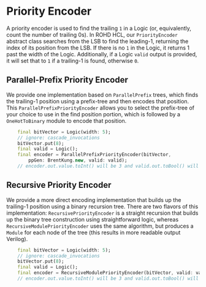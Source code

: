 # Priority Encoder

A priority encoder is used to find the trailing `1` in a Logic (or, equivalently, count the number of trailing 0s). In ROHD HCL, our `PriorityEncoder` abstract class searches from the LSB to find the leading-1, returning the index of its position from the LSB. If there is no `1` in the Logic, it returns 1 past the width of the Logic.  Additionally, if a Logic `valid` output is provided, it will set that to `1` if a trailing-1 is found, otherwise `0`.

## Parallel-Prefix Priority Encoder

We provide one implementation based on `ParallelPrefix` trees, which finds the trailing-1 position using a prefix-tree and then encodes that position.  This `ParallelPrefixPriorityEncoder` allows you to select the prefix-tree of your choice to use in the find position portion, which is followed by a `OneHotToBinary` module to encode that position.

```dart
    final bitVector = Logic(width: 5);
    // ignore: cascade_invocations
    bitVector.put(8);
    final valid = Logic();
    final encoder = ParallelPrefixPriorityEncoder(bitVector,
        ppGen: BrentKung.new, valid: valid);
    // encoder.out.value.toInt() will be 3 and valid.out.toBool() will be true
```

## Recursive Priority Encoder

We provide a more direct encoding implementation that builds up the trailing-1 position using a binary recursion tree.  There are two flavors of this implementation: `RecursivePriorityEncoder` is a straight recursion that builds up the binary tree construction using straightforward logic, whereas `RecursiveModulePriorityEncoder` uses the same algorithm, but produces a `Module` for each node of the tree (this results in more readable output Verilog).

```dart
    final bitVector = Logic(width: 5);
    // ignore: cascade_invocations
    bitVector.put(8);
    final valid = Logic();
    final encoder = RecursiveModulePriorityEncoder(bitVector, valid: valid);
    // encoder.out.value.toInt() will be 3 and valid.out.toBool() will be true
  ```
